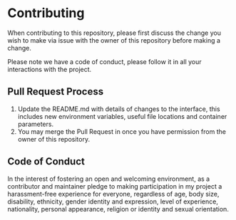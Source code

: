 # Contributing

When contributing to this repository, please first discuss the change you wish to make via issue with the owner of this repository before making a change.

Please note we have a code of conduct, please follow it in all your interactions with the project.

## Pull Request Process

1. Update the README.md with details of changes to the interface, this includes new environment variables, useful file locations and container parameters.
2. You may merge the Pull Request in once you have permission from the owner of this repository.

## Code of Conduct

In the interest of fostering an open and welcoming environment, as a contributor and maintainer pledge to making participation in my project a harassment-free experience for everyone, regardless of age, body size, disability, ethnicity, gender identity and expression, level of experience, nationality, personal appearance, religion or identity and sexual orientation.